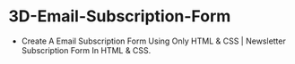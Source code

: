 # 3D-Email-Subscription-Form
* Create A Email Subscription Form Using Only HTML &amp; CSS | Newsletter Subscription Form In HTML &amp; CSS.
